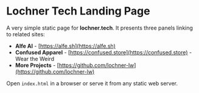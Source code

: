 # Lochner Tech Landing Page

A very simple static page for **lochner.tech**. It presents three panels linking
to related sites:

- **Alfe AI** - [https://alfe.sh](https://alfe.sh)
- **Confused Apparel** - [https://confused.store](https://confused.store) - Wear the Weird
- **More Projects** - [https://github.com/lochner-lw](https://github.com/lochner-lw)

Open `index.html` in a browser or serve it from any static web server.
